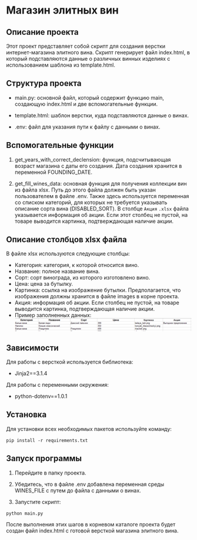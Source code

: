 # Магазин элитных вин

## Описание проекта

Этот проект представляет собой скрипт для создания верстки интернет-магазина элитного вина. Скрипт генерирует файл index.html, в который подставляются данные о различных винных изделиях с использованием шаблона из template.html.

## Структура проекта

- main.py: основной файл, который содержит функцию main, создающую index.html и две вспомогательные функции.

- template.html: шаблон верстки, куда подставляются данные о винах.

- .env: файл для указания пути к файлу с данными о винах.

## Вспомогательные функции

1. get_years_with_correct_declension: функция, подсчитывающая возраст магазина с даты его создания. Дата создания хранится в переменной FOUNDING_DATE.

2. get_fill_wines_data: основная функция для получения коллекции вин из файла xlsx. Путь до этого файла должен быть указан пользователем в файле .env. Также здесь используется переменная со списком категорий, для которых не требуется указывать описание сорта вина (DISABLED_SORT).
В столбце `Акция` `.xlsx` файла указывается информация об акции. Если этот столбец не пустой, на товаре выводится картинка, подтверждающая наличие акции.

## Описание столбцов xlsx файла

В файле xlsx используются следующие столбцы:

- Категория: категория, к которой относится вино.
- Название: полное название вина.
- Сорт: сорт винограда, из которого изготовлено вино.
- Цена: цена за бутылку.
- Картинка: ссылка на изображение бутылки. Предполагается, что изображения должны хранится в файле images в корне проекта.
- Акция: информация об акции. Если столбец не пустой, на товаре выводится картинка, подтверждающая наличие акции.
- Пример заполненных данных:
![Файл xlsx](images/example.png)

## Зависимости

Для работы с версткой используется библиотека:

- Jinja2==3.1.4

Для работы с переменными окружения:

- python-dotenv==1.0.1

## Установка

Для установки всех необходимых пакетов используйте команду:

```
pip install -r requirements.txt
```

## Запуск программы

1. Перейдите в папку проекта.

2. Убедитесь, что в файле .env добавлена переменная среды WINES_FILE с путем до файла с данными о винах.

3. Запустите скрипт:

```
python main.py
```

После выполнения этих шагов в корневом каталоге проекта будет создан файл index.html с готовой версткой магазина элитного вина.
